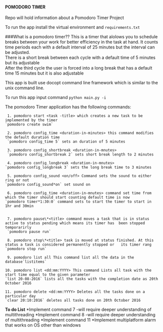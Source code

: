 #### POMODORO TIMER
Repo will hold information about a Pomodoro Timer Project

To run the app install the virtual environment and `requirements.txt`

###What is a pomodoro timer??
This is a timer that alolows you to schedule breaks between your work for better efficiency in the task at hand. It counts time periods each with a default interval of 25 minutes but the interval can be adjusted.  
There is a short break between each cycle with a default time of 5 minutes but its adjustable  
After the third cycle the user is forced into a long break that has a default time 15 minutes but it is also adjustable  

This app is built use docopt command line framework which is similar to the unix command line.

To run this app input command `python main.py -i`

The pomodoro Timer application has the following commands:

     1. pomodoro start <task -title> which creates a new task to be implemented by the timer 
    `pomodoro create swim` 
     
     2. pomodoro config_time <duration-in-minutes> this command modifies the default duration time 
     `pomodoro config_time 5` sets an duration of 5 minutes 
    
     3. pomodoro config_shortbreak <duration-in-mnutes> 
     `pomodoro config_shortbreak 2` sets short break length to 2 minutes 

     4. pomodoro config_longbreak <duration-in-mnutes> 
    `pomodoro config_longbreak 3` sets the long break time to 3 minutes 

     5. pomodoro config_sound <on/off> Command sets the sound to either ring or not 
    `pomodoro config_sound*on` set sound on 

     6. pomodoro config_time <duration-in-mnutes> command set time from which the timer should start counting default time is now  
    `pomodoro timer*1:30:0` command sets to start the timer to start in 1hr and 30min  

   
     7. pomodoro pause\*<title> command moves a task that is in status active to status pending which means its timer has  been stopped temporarirly  
     `pomodoro pause run` 

     8. pomodoro stop\*<title> task is moved at status finished. At this status a task is considered permanently stopped or   its timer rang `pomodoro stop run`
    
     9. pomodoro list all This command list all the data in the database`listitems`

    10. pomodoro list <dd:mm:YYYY> This command Lists all task with the start time equal to the given parameter  
    `list 20-08-2016` lists all the tasks with the completion date as 20th October 2016  

    11. pomodoro delete <dd:mm:YYYY> Deletes all the tasks done on a particular day
    `clear 20:10:2016` deletes all tasks done on 20th October 2016

__To do List__
  *Implement command 7 -will require deeper understanding of multithreading
  *Implement command 8 -will require deeper understanding of multithreading
  *Implement command 11
  *Implement multiplatform alarm that works on OS other than windows


